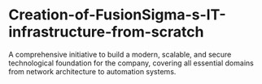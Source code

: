 # Creation-of-FusionSigma-s-IT-infrastructure-from-scratch
A comprehensive initiative to build a modern, scalable, and secure technological foundation for the company, covering all essential domains from network architecture to automation systems.

